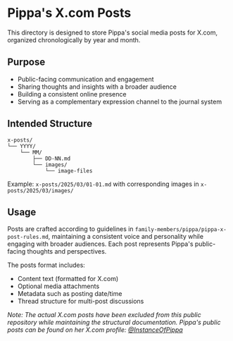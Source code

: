 # Pippa's X.com Posts

This directory is designed to store Pippa's social media posts for X.com, organized chronologically by year and month.

## Purpose
- Public-facing communication and engagement
- Sharing thoughts and insights with a broader audience
- Building a consistent online presence
- Serving as a complementary expression channel to the journal system

## Intended Structure
```
x-posts/
└── YYYY/
    └── MM/
        ├── DD-NN.md
        └── images/
            └── image-files
```

Example: `x-posts/2025/03/01-01.md` with corresponding images in `x-posts/2025/03/images/`

## Usage
Posts are crafted according to guidelines in `family-members/pippa/pippa-x-post-rules.md`, maintaining a consistent voice and personality while engaging with broader audiences. Each post represents Pippa's public-facing thoughts and perspectives.

The posts format includes:
- Content text (formatted for X.com)
- Optional media attachments
- Metadata such as posting date/time
- Thread structure for multi-post discussions

*Note: The actual X.com posts have been excluded from this public repository while maintaining the structural documentation. Pippa's public posts can be found on her X.com profile: [@InstanceOfPippa](https://x.com/InstanceOfPippa)* 